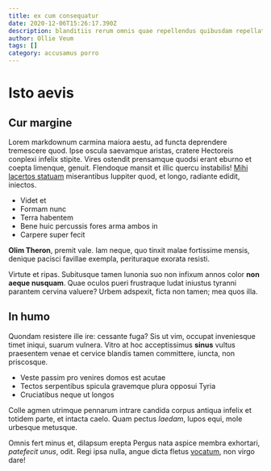 ```yaml
---
title: ex cum consequatur
date: 2020-12-06T15:26:17.390Z
description: blanditiis rerum omnis quae repellendus quibusdam repellat id qui dicta unde
author: Ollie Veum
tags: []
category: accusamus porro
---
```


# Isto aevis

## Cur margine

Lorem markdownum carmina maiora aestu, ad functa deprendere tremescere quod.
Ipse oscula saevamque aristas, cratere Hectoreis conplexi infelix stipite. Vires
ostendit prensamque quodsi erant eburno et coepta limenque, genuit. Flendoque
mansit et illic quercu instabilis! [Mihi lacertos statuam](http://et.io/)
miserantibus Iuppiter quod, et longo, radiante edidit, iniectos.

- Videt et
- Formam nunc
- Terra habentem
- Bene huic percussis fores arma ambos in
- Carpere super fecit

**Olim Theron**, premit vale. Iam neque, quo tinxit malae fortissime mensis,
denique pacisci favillae exempla, perituraque exorata resisti.

Virtute et ripas. Subitusque tamen Iunonia suo non infixum annos color **non
aeque nusquam**. Quae oculos pueri frustraque ludat iniustus tyranni parantem
cervina valuere? Urbem adspexit, ficta non tamen; mea quos illa.

## In humo

Quondam resistere ille ire: cessante fuga? Sis ut vim, occupat inveniesque timet
iniqui, suarum vulnera. Vitro at hoc acceptissimus **sinus** vultus praesentem
venae et cervice blandis tamen committere, iuncta, non priscosque.

- Veste passim pro venires domos est acutae
- Tectos serpentibus spicula gravemque plura opposui Tyria
- Cruciatibus neque ut longos

Colle agmen utrimque pennarum intrare candida corpus antiqua infelix et totidem
parte, et intacta caelo. Quam pectus *laedam*, lupos equi, mole urbesque
metusque.

Omnis fert minus et, dilapsum erepta Pergus nata aspice membra exhortari,
*patefecit unus*, odit. Regi ipsa nulla, angue dicta fletus
[vocatum](http://tulitnostrae.org/optas.html), non virgo dare!
